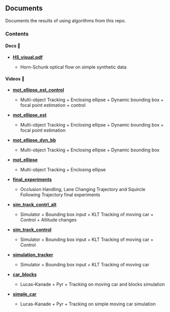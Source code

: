## Documents

Documents the results of using algorithms from this repo.

### Contents

#### Docs 📄
* [**HS_visual.pdf**](./HS_visual.pdf)

    * Horn-Schunk optical flow on simple synthetic data

#### Videos 🎥
* [**mot_ellipse_est_control**](./experiment_vids/mot_ellipse_est_control)
    * Multi-object Tracking + Enclosing ellipse + Dynamic bounding box + focal point estimation + control

* [**mot_ellipse_est**](./experiment_vids/mot_ellipse_est)
    * Multi-object Tracking + Enclosing ellipse + Dynamic bounding box + focal point estimation

* [**mot_ellipse_dyn_bb**](./experiment_vids/mot_ellipse_dyn_bb)
    * Multi-object Tracking + Enclosing ellipse + Dynamic bounding box

* [**mot_ellipse**](./experiment_vids/mot_ellipse)
    * Multi-object Tracking + Enclosing ellipse

* [**final_experiments**](./experiment_vids/final_experiments)
    * Occlusion Handling, Lane Changing Trajectory and Squircle Following Trajectory final experiments

* [**sim_track_contrl_alt**](./experiment_vids/sim_track_control_alt)
    * Simulator + Bounding box input + KLT Tracking of moving car + Control + Altitude changes

* [**sim_track_control**](./experiment_vids/sim_track_control)
    * Simulator + Bounding box input + KLT Tracking of moving car + Control

* [**simulation_tracker**](./experiment_vids/simulation_tracker)
    * Simulator + Bounding box input + KLT Tracking of moving car

* [**car_blocks**](./experiment_vids/car_blocks)
    * Lucas-Kanade + Pyr + Tracking on moving car and blocks simulation

* [**simple_car**](./experiment_vids/simple_car)
    * Lucas-Kanade + Pyr + Tracking on simple moving car simulation











